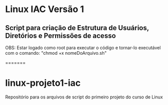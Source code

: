 
# Linux IAC Versão 1

<h2>Script para criação de Estrutura de Usuários, Diretórios e Permissões de acesso</h2>
<p>OBS: Estar logado como root para executar o código e tornar-lo executável com o comando: "chmod +x nomeDoArquivo.sh"</p>


=======
# linux-projeto1-iac
Repositório para os arquivos de script do primeiro projeto do curso de Linux

